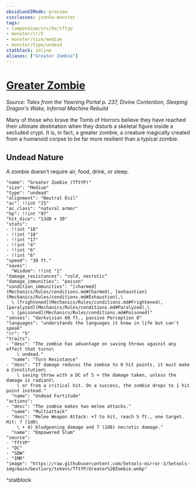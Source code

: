```yaml
---
obsidianUIMode: preview
cssclasses: json5e-monster
tags:
- compendium/src/5e/tftyp
- monster/cr/5
- monster/size/medium
- monster/type/undead
statblock: inline
aliases: ["Greater Zombie"]
---
```

# [Greater Zombie](Mechanics\bestiary\undead/greater-zombie-tftyp.md)
*Source: Tales from the Yawning Portal p. 237, Divine Contention, Sleeping Dragon's Wake, Infernal Machine Rebuild*  

Many of those who brave the Tomb of Horrors believe they have reached their ultimate destination when they disturb a skeletal figure inside a secluded crypt. It is, in fact, a greater zombie, a creature magically created from a humanoid corpse to be far more resilient than a typical zombie.

## Undead Nature

A zombie doesn't require air, food, drink, or sleep.

```statblock
"name": "Greater Zombie (TftYP)"
"size": "Medium"
"type": "undead"
"alignment": "Neutral Evil"
"ac": !!int "15"
"ac_class": "natural armor"
"hp": !!int "97"
"hit_dice": "13d8 + 39"
"stats":
- !!int "18"
- !!int "10"
- !!int "17"
- !!int "4"
- !!int "6"
- !!int "6"
"speed": "30 ft."
"saves":
  "Wisdom": !!int "1"
"damage_resistances": "cold, necrotic"
"damage_immunities": "poison"
"condition_immunities": "[charmed](Mechanics/Rules/conditions.md#Charmed), [exhaustion](Mechanics/Rules/conditions.md#Exhaustion),\
  \ [frightened](Mechanics/Rules/conditions.md#Frightened), [paralyzed](Mechanics/Rules/conditions.md#Paralyzed),\
  \ [poisoned](Mechanics/Rules/conditions.md#Poisoned)"
"senses": "darkvision 60 ft., passive Perception 8"
"languages": "understands the languages it knew in life but can't speak"
"cr": "5"
"traits":
- "desc": "The zombie has advantage on saving throws against any effect that turns\
    \ undead."
  "name": "Turn Resistance"
- "desc": "If damage reduces the zombie to 0 hit points, it must make a Constitution\
    \ saving throw with a DC of 5 + the damage taken, unless the damage is radiant\
    \ or from a critical hit. On a success, the zombie drops to 1 hit point instead."
  "name": "Undead Fortitude"
"actions":
- "desc": "The zombie makes two melee attacks."
  "name": "Multiattack"
- "desc": "Melee Weapon Attack: +7 to hit, reach 5 ft., one target. Hit: 7 (1d6\
    \ + 4) bludgeoning damage and 7 (2d6) necrotic damage."
  "name": "Empowered Slam"
"source":
- "TftYP"
- "DC"
- "SDW"
- "IMR"
"image": "https://raw.githubusercontent.com/5etools-mirror-3/5etools-img/main/bestiary/tokens/TftYP/Greater%20Zombie.webp"
```
^statblock